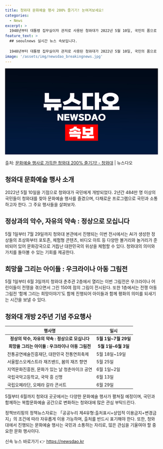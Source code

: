 ```yaml
---
title: 청와대 문화예술 행사 200% 즐기기! 눈여겨보세요!
categories:
  - News
excerpt: >
  1948년부터 대통령 집무실이자 관저로 사용된 청와대가 2022년 5월 10일, 국민의 품으로 돌아왔습니다.…
feature_text: >
  ## seoulnews 실시간 뉴스 속보입니다.

  1948년부터 대통령 집무실이자 관저로 사용된 청와대가 2022년 5월 10일, 국민의 품으로 돌아왔습니다.…
image: '/assets/img/newsdao_breakingnews.jpg'
---
```


![뉴스다오 속보](/assets/img/newsdao_breakingnews.jpg)

<p>출처: <a href="https://newsdao.kr/3788" rel="dofollow">문화예술 행사로 가득한 청와대 200% 즐기기! - 청와대</a> | 뉴스다오</p>

<h2 data-ke-size="size26">청와대 문화예술 행사 소개</h2>
<p data-ke-size="size16">2022년 5월 10일을 기점으로 청와대가 국민에게 개방되었다. 2년간 484만 명 이상의 국민들이 청와대를 찾아 문화예술 행사를 즐겼으며, 다채로운 프로그램으로 국민과 소통하고자 한다. 그 주요 행사들을 살펴보자.</p>

<h2 data-ke-size="size24">정상과의 악수, 자유의 약속 : 정상으로 모십니다</h2>
<p data-ke-size="size16">5월 1일부터 7월 29일까지 청와대 본관에서 진행되는 이번 전시에서는 AI가 생성한 정상들의 초상화부터 포토존, 체험형 콘텐츠, 비디오 아트 등 다양한 볼거리와 놀거리가 준비되어 있어 문화강국으로 거듭난 대한민국의 위상을 체험할 수 있다. 청와대의 의미와 가치를 돌아볼 수 있는 기회를 제공한다.</p>

<h2 data-ke-size="size24">희망을 그리는 아이들 : 우크라이나 아동 그림전</h2>
<p data-ke-size="size16">5월 1일부터 6월 3일까지 청와대 춘추관 2층에서 열리는 이번 그림전은 우크라이나 어린이들이 전쟁을 겪으면서 그린 150여 점의 그림이 전시된다. 또한 1층에서는 전쟁 아동 그림전 ‘함께 그리는 희망이야기’도 함께 진행되어 아이들과 함께 평화의 의미를 되새기는 시간을 보낼 수 있다.</p>

<h2 data-ke-size="size24">청와대 개방 2주년 기념 주요행사</h2>
<table>
	<thead>
		<tr>
			<th>행사명</th>
			<th>일시</th>
		</tr>
	</thead>
	<tbody>
		<tr>
			<td style="text-align: center; height: 17px;"><b>정상의 악수, 자유의 약속 : 정상으로 모십니다</b></td>
			<td style="text-align: center; height: 17px;"><b>5월 1일~7월 29일</b></td>
		</tr>
		<tr>
			<td style="text-align: center; height: 17px;"><b>희망을 그리는 아이들 : 우크라이나 아동 그림전</b></td>
			<td style="text-align: center; height: 17px;"><b>5월 1일~6월 3일</b></td>
		</tr>
		<tr>
			<td>전통공연예술진흥재단, 대한민국 전통연희축제</td>
			<td>5월 18일~19일</td>
		</tr>
		<tr>
			<td>서울팝스오케스트라 재즈밴드, 봄의 재즈 향연</td>
			<td>5월 25일</td>
		</tr>
		<tr>
			<td>지역문화진흥원, 문화가 있는 날 청춘마이크 공연</td>
			<td>6월 1일~2일</td>
		</tr>
		<tr>
			<td>국립국악고등학교, 국악 흥 신명</td>
			<td>6월 13일</td>
		</tr>
		<tr>
			<td>국립오페라단, 오페라 갈라 콘서트</td>
			<td>6월 29일</td>
		</tr>
	</tbody>
</table>

<p data-ke-size="size16">5월부터 6월까지 청와대 곳곳에서는 다양한 문화예술 행사가 펼쳐질 예정이며, 국민과 함께하는 복합문화예술 공간으로 변화하는 청와대에 많은 관심 부탁드린다.</p>

<p data-ke-size="size16">정책브리핑의 정책뉴스자료는 「공공누리 제4유형:출처표시+상업적 이용금지+변경금지」의 조건에 따라 자유롭게 이용 가능하며, 출처를 반드시 표기해야 한다. 또한, 청와대에서 진행되는 문화예술 행사는 국민과 소통하는 자리로, 많은 관심을 기울여야 할 중요한 문화 행사이다.</p> 

신속 뉴스 바로가기 👉 <a href="https://newsdao.kr" rel="dofollow">https://newsdao.kr</a>


